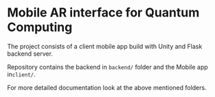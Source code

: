 # Mobile AR interface for Quantum Computing

The project consists of a client mobile app build with Unity and Flask backend server.

Repository contains the backend in `backend/` folder and the Mobile app in`client/`.

For more detailed documentation look at the above mentioned folders.